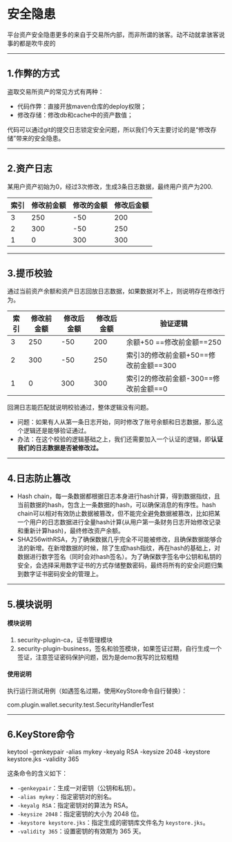 # 安全隐患

平台资产安全隐患更多的来自于交易所内部，而非所谓的骇客。动不动就拿骇客说事的都是吹牛皮的

---

## 1.作弊的方式

盗取交易所资产的常见方式有两种：

- 代码作弊：直接开放maven仓库的deploy权限；
- 修改存储：修改db和cache中的资产数值；

代码可以通过git的提交日志锁定安全问题，所以我们今天主要讨论的是“修改存储”带来的安全隐患。

---

## 2.资产日志

某用户资产初始为0，经过3次修改，生成3条日志数据，最终用户资产为200.

| 索引  | 修改前金额 | 修改的金额 | 修改后金额 |
| --------| ------------ | ------------ | ------------ |
| 3       | 250        | -50        | 200        |
| 2       | 300        | -50        | 250        |
| 1       | 0            | 300        | 300        |

---

## 3.提币校验

通过当前资产余额和资产日志回放日志数据，如果数据对不上，则说明存在修改行为。

| 索引 | 修改前金额 | 修改后金额 | 修改后金额 |验证逻辑|
| ------------ | ------------ | ------------ | ------------ |------------ |
| 3       | 250        | -50        | 200        |余额+50 ==修改前金额==250 |
| 2       | 300        | -50        | 250        |索引3的修改前金额+50==修改前金额==300      |
| 1       | 0            | 300        | 300        |索引2的修改前金额-300==修改前金额==0       |

回溯日志能匹配就说明校验通过，整体逻辑没有问题。

* 问题：如果有人从第一条日志开始，同时修改了账号余额和日志数据，那么这个逻辑还是能够验证通过。
* 办法：在这个校验的逻辑基础之上，我们还需要加入一个认证的逻辑，即**认证我们的日志数据是否被修改过。**

---

## 4.日志防止篡改

* Hash chain，每一条数据都根据日志本身进行hash计算，得到数据指纹，且当前数据的hash，包含上一条数据的hash，可以确保消息的有序性。hash chain可以相对有效防止数据被篡改，但不能完全避免数据被篡改，比如把某一个用户的日志数据进行全量hash计算(从用户第一条财务日志开始修改记录和重新计算hash)，最终修改资产余额。
* SHA256withRSA，为了确保数据几乎完全不可能被修改，且确保数据能够合法的新增。在新增数据的时候，除了生成hash指纹，再在hash的基础上，对数据进行数字签名（同时会对hash签名）。为了确保数字签名中公钥和私钥的安全，会选择采用数字证书的方式存储整数密码，最终将所有的安全问题归集到数字证书密码安全的管理上。

---

## 5.模块说明

#### 模块说明

1. security-plugin-ca，证书管理模块
2. security-plugin-business，签名和验签模块，如果签证过期，自行生成一个签证，注意签证密码保护问题，因为是demo我写的比较粗糙

#### 使用说明

执行运行测试用例（如遇签名过期，使用KeyStore命令自行替换）：

com.plugin.wallet.security.test.SecurityHandlerTest

---

## 6.KeyStore命令

keytool -genkeypair -alias mykey -keyalg RSA -keysize 2048 -keystore keystore.jks -validity 365

这条命令的含义如下：

* `-genkeypair`：生成一对密钥（公钥和私钥）。
* `-alias mykey`：指定密钥对的别名。
* `-keyalg RSA`：指定密钥对的算法为 RSA。
* `-keysize 2048`：指定密钥的大小为 2048 位。
* `-keystore keystore.jks`：指定生成的密钥库文件名为 `keystore.jks`。
* `-validity 365`：设置密钥的有效期为 365 天。

